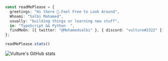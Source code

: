 

```ts

const readMePlease = {
  greetings: "Hi there 👋.Feel Free to Look Around",
  Whoami: "Salbi Mohamed",
  usually: "building things or learning new stuff",
  in: "TypeScript && Python  ",
  findMeOn: [{ twitter: "@Mohamedsalbi" }, { discord: "vulture#2322" }],
};

```
```ts
readMePlease.stats()
```
  ![Vulture's GitHub stats](https://github-readme-stats.vercel.app/api?username=vulture990&theme=buefy&count_private=true)

